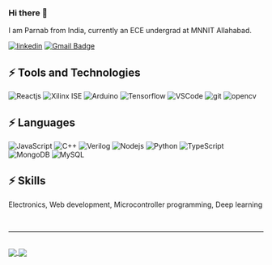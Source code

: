 ### Hi there 👋

I am Parnab from India, currently an ECE undergrad at MNNIT Allahabad. 

[![linkedin](https://img.shields.io/badge/LinkedIn-0077B5?style=for-the-badge&logo=linkedin&logoColor=white&link=https://www.linkedin.com/in/parnab-ghosh/)](https://www.linkedin.com/in/parnab-ghosh/)
[![Gmail Badge](https://img.shields.io/badge/Gmail-D14836?style=for-the-badge&logo=gmail&logoColor=white&link=mailto:parnab0410@gmail.com)](mailto:parnab0410@gmail.com)


## ⚡ Tools and Technologies
![Reactjs](https://img.shields.io/badge/React-20232A?style=for-the-badge&logo=react&logoColor=61DAFB)
![Xilinx ISE](https://img.shields.io/badge/-Xilinx%20ISE-black?style=for-the-badge&logo=xilinx&logoColor=red)
![Arduino](https://img.shields.io/badge/Arduino-00979D?style=for-the-badge&logo=Arduino&logoColor=white)
![Tensorflow](https://img.shields.io/badge/TensorFlow-FF6F00?style=for-the-badge&logo=TensorFlow&logoColor=white)
![VSCode](https://img.shields.io/badge/Visual_Studio_Code-0078D4?style=for-the-badge&logo=visual%20studio%20code&logoColor=white)
![git](https://img.shields.io/badge/Git-F05032?style=for-the-badge&logo=git&logoColor=white)
![opencv](https://img.shields.io/badge/OpenCV-27338e?style=for-the-badge&logo=OpenCV&logoColor=white)

## ⚡ Languages
![JavaScript](https://img.shields.io/badge/JavaScript-323330?style=for-the-badge&logo=javascript&logoColor=F7DF1E)
![C++](https://img.shields.io/badge/C%2B%2B-00599C?style=for-the-badge&logo=c%2B%2B&logoColor=white)
![Verilog](https://img.shields.io/badge/-Verilog-black?style=for-the-badge&logo=Verilog)
![Nodejs](https://img.shields.io/badge/Node.js-339933?style=for-the-badge&logo=nodedotjs&logoColor=white)
![Python](https://img.shields.io/badge/Python-489be4?style=for-the-badge&logo=python&logoColor=darkblue)
![TypeScript](https://img.shields.io/badge/TypeScript-007ACC?style=for-the-badge&logo=typescript&logoColor=white)
![MongoDB](https://img.shields.io/badge/MongoDB-white?style=for-the-badge&logo=mongodb&logoColor=4EA94B)
![MySQL](https://img.shields.io/badge/MySQL-00000F?style=for-the-badge&logo=mysql&logoColor=white)

## ⚡ Skills

Electronics, Web development, Microcontroller programming, Deep learning 

<br>
<hr>
<br>
<a href="https://github-readme-stats.vercel.app/api?username=parnabghosh1004&show_icons=true&theme=cobalt">
  <img align="center" src="https://github-readme-stats.vercel.app/api?username=parnabghosh1004&show_icons=true&theme=radical&custom_title=My GitHub Stats" />
</a>
<a href="https://github-readme-stats.vercel.app/api/top-langs/?username=parnabghosh1004&layout=compact&langs_count=8">
  <img align="center" src="https://github-readme-stats.vercel.app/api/top-langs/?username=parnabghosh1004&layout=compact&langs_count=10&theme=radical" />
</a>
<br> 
<br>

